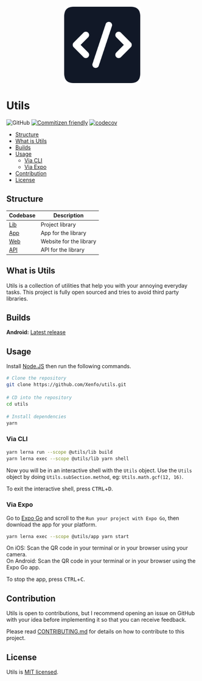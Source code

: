 <p align="center">
  <img src=".github/images/logo.png" width="200" />
</p>

# Utils

![GitHub](https://img.shields.io/github/license/Xenfo/utils)
[![Commitizen friendly](https://img.shields.io/badge/commitizen-friendly-brightgreen.svg)](http://commitizen.github.io/cz-cli/)
[![codecov](https://codecov.io/gh/Xenfo/atomic/branch/master/graph/badge.svg?token=TCd33PxwSY)](https://codecov.io/gh/Xenfo/utils)

<!-- START doctoc generated TOC please keep comment here to allow auto update -->
<!-- DON'T EDIT THIS SECTION, INSTEAD RE-RUN doctoc TO UPDATE -->

- [Structure](#structure)
- [What is Utils](#what-is-utils)
- [Builds](#builds)
- [Usage](#usage)
  - [Via CLI](#via-cli)
  - [Via Expo](#via-expo)
- [Contribution](#contribution)
- [License](#license)

<!-- END doctoc generated TOC please keep comment here to allow auto update -->

## Structure

| Codebase             | Description             |
| -------------------- | ----------------------- |
| [Lib](/packages/lib) | Project library         |
| [App](/packages/app) | App for the library     |
| [Web](/packages/web) | Website for the library |
| [API](/packages/api) | API for the library     |

## What is Utils

Utils is a collection of utilities that help you with your annoying everyday tasks. This project is fully open sourced and tries to avoid third party libraries.

## Builds

**Android:** [Latest release](https://xenfo-utils.s3.us-east-1.amazonaws.com/android/43.0.0/utils-1e0764964fdaa8141f9f4c0a069e5c0abf207e11ad4a7626cf68d277a3182d80-signed.apk)

## Usage

Install [Node.JS](https://nodejs.org/en/) then run the following commands.

```sh
# Clone the repository
git clone https://github.com/Xenfo/utils.git

# CD into the repository
cd utils

# Install dependencies
yarn
```

### Via CLI

```sh
yarn lerna run --scope @utils/lib build
yarn lerna exec --scope @utils/lib yarn shell
```

Now you will be in an interactive shell with the `Utils` object. Use the `Utils` object by doing `Utils.subSection.method`, eg: `Utils.math.gcf(12, 16)`.

To exit the interactive shell, press <kbd>CTRL</kbd>+<kbd>D</kbd>.

### Via Expo

Go to [Expo Go](https://expo.dev/tools) and scroll to the `Run your project with Expo Go`, then download the app for your platform.

```sh
yarn lerna exec --scope @utils/app yarn start
```

On iOS: Scan the QR code in your terminal or in your browser using your camera. </br>
On Android: Scan the QR code in your terminal or in your browser using the Expo Go app.

To stop the app, press <kbd>CTRL</kbd>+<kbd>C</kbd>.

## Contribution

Utils is open to contributions, but I recommend opening an issue on GitHub with your idea before implementing it so that you can receive feedback.

Please read [CONTRIBUTING.md](.github/CONTRIBUTING.md) for details on how to contribute to this project.

## License

Utils is [MIT licensed](/LICENSE).

